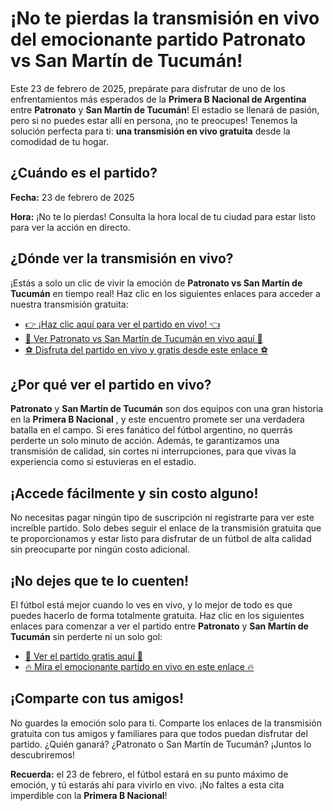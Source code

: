 # ¡No te pierdas la transmisión en vivo del emocionante partido Patronato vs San Martín de Tucumán!

Este 23 de febrero de 2025, prepárate para disfrutar de uno de los enfrentamientos más esperados de la **Primera B Nacional de Argentina** entre **Patronato** y **San Martín de Tucumán**! El estadio se llenará de pasión, pero si no puedes estar allí en persona, ¡no te preocupes! Tenemos la solución perfecta para ti: **una transmisión en vivo gratuita** desde la comodidad de tu hogar.

## ¿Cuándo es el partido?

**Fecha:** 23 de febrero de 2025

**Hora:** ¡No te lo pierdas! Consulta la hora local de tu ciudad para estar listo para ver la acción en directo.

## ¿Dónde ver la transmisión en vivo?

¡Estás a solo un clic de vivir la emoción de **Patronato vs San Martín de Tucumán** en tiempo real! Haz clic en los siguientes enlaces para acceder a nuestra transmisión gratuita:

- [👉 ¡Haz clic aquí para ver el partido en vivo! 👈](https://tinyurl.com/livestreamfreeo?st=Patronato+vs+San+Mart%C3%ADn+de+Tucum%C3%A1n&si=gh)
- [🔴 Ver Patronato vs San Martín de Tucumán en vivo aquí 🔴](https://tinyurl.com/livestreamfreeo?st=Patronato+vs+San+Mart%C3%ADn+de+Tucum%C3%A1n&si=gh)
- [⚽️ Disfruta del partido en vivo y gratis desde este enlace ⚽️](https://tinyurl.com/livestreamfreeo?st=Patronato+vs+San+Mart%C3%ADn+de+Tucum%C3%A1n&si=gh)

## ¿Por qué ver el partido en vivo?

**Patronato** y **San Martín de Tucumán** son dos equipos con una gran historia en la **Primera B Nacional** , y este encuentro promete ser una verdadera batalla en el campo. Si eres fanático del fútbol argentino, no querrás perderte un solo minuto de acción. Además, te garantizamos una transmisión de calidad, sin cortes ni interrupciones, para que vivas la experiencia como si estuvieras en el estadio.

## ¡Accede fácilmente y sin costo alguno!

No necesitas pagar ningún tipo de suscripción ni registrarte para ver este increíble partido. Solo debes seguir el enlace de la transmisión gratuita que te proporcionamos y estar listo para disfrutar de un fútbol de alta calidad sin preocuparte por ningún costo adicional.

## ¡No dejes que te lo cuenten!

El fútbol está mejor cuando lo ves en vivo, y lo mejor de todo es que puedes hacerlo de forma totalmente gratuita. Haz clic en los siguientes enlaces para comenzar a ver el partido entre **Patronato** y **San Martín de Tucumán** sin perderte ni un solo gol:

- [🎥 Ver el partido gratis aquí 🎥](https://tinyurl.com/livestreamfreeo?st=Patronato+vs+San+Mart%C3%ADn+de+Tucum%C3%A1n&si=gh)
- [🔥 Mira el emocionante partido en vivo en este enlace 🔥](https://tinyurl.com/livestreamfreeo?st=Patronato+vs+San+Mart%C3%ADn+de+Tucum%C3%A1n&si=gh)

## ¡Comparte con tus amigos!

No guardes la emoción solo para ti. Comparte los enlaces de la transmisión gratuita con tus amigos y familiares para que todos puedan disfrutar del partido. ¿Quién ganará? ¿Patronato o San Martín de Tucumán? ¡Juntos lo descubriremos!

**Recuerda:** el 23 de febrero, el fútbol estará en su punto máximo de emoción, y tú estarás ahí para vivirlo en vivo. ¡No faltes a esta cita imperdible con la **Primera B Nacional**!
